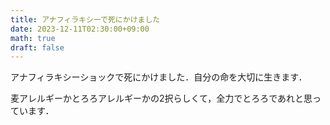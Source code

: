 ```yaml
---
title: アナフィラキシーで死にかけました
date: 2023-12-11T02:30:00+09:00
math: true
draft: false
---
```


アナフィラキシーショックで死にかけました．自分の命を大切に生きます．

麦アレルギーかとろろアレルギーかの2択らしくて，全力でとろろであれと思っています．